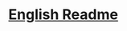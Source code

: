 # [English Readme](https://github.com/tancolo/MOOC/blob/master/android-mvp/IDouban/readme-english.md)
